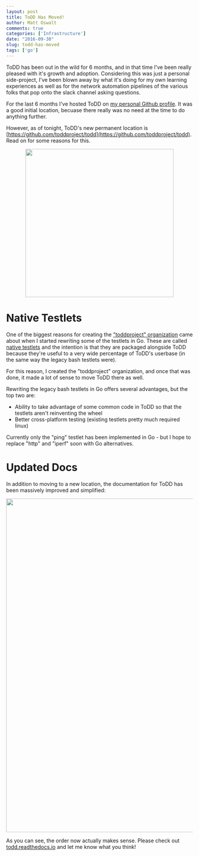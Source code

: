 ```yaml
---
layout: post
title: ToDD Has Moved!
author: Matt Oswalt
comments: true
categories: ['Infrastructure']
date: "2016-09-30"
slug: todd-has-moved
tags: ['go']
---
```



ToDD has been out in the wild for 6 months, and in that time I've been really pleased with it's growth and adoption. Considering this was just a personal side-project, I've been blown away by what it's doing for my own learning experiences as well as for the network automation pipelines of the various folks that pop onto the slack channel asking questions.

For the last 6 months I've hosted ToDD on [my personal Github profile](https://github.com/Mierdin). It was a good initial location, becuase there really was no need at the time to do anything further.

However, as of tonight, ToDD's new permanent location is [https://github.com/toddproject/todd](https://github.com/toddproject/todd). Read on for some reasons for this.

<div style="text-align:center;"><a href="/assets/2016/09/github.png"><img src="/assets/2016/09/github.png" width="400" ></a></div>

# Native Testlets

One of the biggest reasons for creating the ["toddproject" organization](https://github.com/toddproject) came about when I started rewriting some of the testlets in Go. These are called [native testlets](https://todd.readthedocs.io/en/latest/testlets/nativetestlets/nativetestlets.html) and the intention is that they are packaged alongside ToDD because they're useful to a very wide percentage of ToDD's userbase (in the same way the legacy bash testlets were).

For this reason, I created the "toddproject" organization, and once that was done, it made a lot of sense to move ToDD there as well.

Rewriting the legacy bash testlets in Go offers several advantages, but the top two are:

- Ability to take advantage of some common code in ToDD so that the testlets aren't reinventing the wheel
- Better cross-platform testing (existing testlets pretty much required linux)

Currently only the "ping" testlet has been implemented in Go - but I hope to replace "http" and "iperf" soon with Go alternatives.

# Updated Docs

In addition to moving to a new location, the documentation for ToDD has been massively improved and simplified:

<div style="text-align:center;"><a href="/assets/2016/09/newandold.png"><img src="/assets/2016/09/newandold.png" width="900" ></a></div>

As you can see, the order now actually makes sense. Please check out [todd.readthedocs.io](https://todd.readthedocs.io/en/latest/) and let me know what you think!

